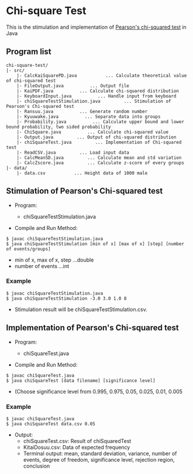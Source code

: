 # Chi-square Test
This is the stimulation and implementation of [Pearson's chi-squared test](https://en.wikipedia.org/wiki/Pearson's_chi-squared_test) in Java

## Program list

```
chi-square-test/
|- src/
    |- CalcKaiSquarePD.java           ... Calculate theoretical value of chi-squared test
    |- FileOutput.java          ... Output file
    |- KaiPDF.java          ... Calculate chi-squared distribution
    |- KeyboardInput.java          ... Handle input from keyboard
    |- chiSquareTestStimulation.java         ... Stimulation of Pearson's Chi-squared test
    |- Ransuu.java          ... Generate random number
    |- Kyuuwake.java          ... Separate data into groups
    |- Probability.java          ... Calculate upper bound and lower bound probability, two sided probability
    |- ChiSquare.java          ... Calculate chi-squared value
    |- Output.java         ... Output of chi-squared distribution
    |- chiSquareTest.java         ... Implementation of Chi-squared test
    |- ReadCSV.java         ... Load input data
    |- CalcMeanSD.java         ... Calculate mean and std variation
    |- CalcZscore.java         ... Calculate z-score of every groups
|- data/
    |- data.csv           ... Height data of 1000 male

```

## Stimulation of Pearson's Chi-squared test
+ Program:
    + chiSquareTestStimulation.java 

+ Compile and Run Method:
```
$ javac chiSquareTestStimulation.java
$ java chiSquareTestStimulation [min of x] [max of x] [step] [number of events/groups]  
```
+ min of x, max of x, step        ...double
+ number of events        ...int

### Example

```
$ javac chiSquareTestStimulation.java
$ java chiSquareTestStimulation -3.0 3.0 1.0 8  		

```
+ Stimulation result will be chiSquareTestStimulation.csv.

## Implementation of Pearson's Chi-squared test

+ Program:
    + chiSquareTest.java 

+ Compile and Run Method:
```
$ javac chiSquareTest.java
$ java chiSquareTest [data filename] [significance level]
```
+ (Choose significance level from 0.995, 0.975, 0.05, 0.025, 0.01, 0.005

### Example

```
$ javac chiSquareTest.java
$ java chiSquareTest data.csv 0.05 	

```
+ Output:
    + chiSquareTest.csv: Result of chiSquaredTest
    + KitaiDosuu.csv: Data of expected frequency
    + Terminal output: mean, standard deviation, variance, number of events, degree of freedom, significance level, rejection region, conclusion
